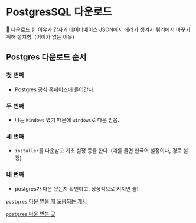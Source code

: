 # PostgresSQL 다운로드

📖 다운로드 한 이유가 갑자기 데이터베이스 JSON에서 에러가 생겨서 쿼리에서 바꾸기 위해 설치함. (어이가 없는 이유)

## Postgres 다운로드 순서



### 첫 번째

- Postgres 공식 홈페이즈에 들어간다.

### 두 번째
- 나는 `Windows` 였기 때문에 `windows`로 다운 받음.

### 세 번째
- `installer`를 다운받고 기초 설정 등을 한다. (예를 들면 한국어 설정이나, 경로 설정)

### 네 번째
- postgres가 다운 됬는지 확인하고, 정상적으로 켜지면 끝!

[`postgres` 다운 받을 때 도움되는 게시](https://nazzang19.tistory.com/30 "다운 받을 때 도움 되는 게시글")

[`postgres` 다운 받는 곳](https://www.postgresql.org/download/windows/)